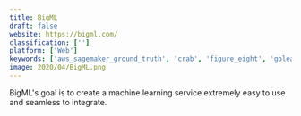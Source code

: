 ```yaml
---
title: BigML
draft: false 
website: https://bigml.com/
classification: ['']
platform: ['Web']
keywords: ['aws_sagemaker_ground_truth', 'crab', 'figure_eight', 'golearn', 'google_cloud_automl', 'google_cloud_tpu', 'ibm_spss_modeler', 'ibm_watson_machine_learning', 'knime_analytics_platform', 'microsoft_bing_image_search_api', 'microsoft_bing_news_search_api', 'microsoft_recommendations_api', 'numpy', 'opencv', 'qubole', 'rapidminer', 'sas_advanced_analytics', 'scikit-learn', 'machine-learning_in_python']
image: 2020/04/BigML.png
---
```

BigML's goal is to create a machine learning service extremely easy to use and seamless to integrate.
